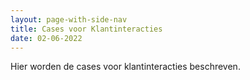 ```yaml
---
layout: page-with-side-nav
title: Cases voor Klantinteracties
date: 02-06-2022
---
```


Hier worden de cases voor klantinteracties beschreven.